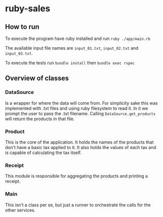 # ruby-sales

## How to run

To execute the program have ruby installed and run `ruby ./app/main.rb`

The available input file names are `input_01.txt`, `input_02.txt` and `input_03.txt`.

To execute the tests run `bundle install` then `bundle exec rspec`

## Overview of classes

### DataSource

Is a wrapper for where the data will come from. For simplicity sake this was implemented with .txt files and using ruby filesystem to read it. In it we prompt the user to pass the .txt filename. Calling `DataSource.get_products` will return the products in that file.

### Product

This is the core of the application. It holds the names of the products that don't have a basic tax applied to it. It also holds the values of each tax and is capable of calculating the tax itself.

### Receipt

This module is responsible for aggregating the products and printing a receipt.

### Main

This isn't a class per se, but just a runner to orchestrate the calls for the other services.